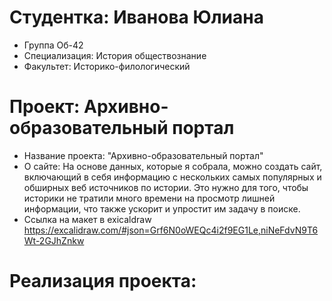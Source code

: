 # Студентка: Иванова Юлиана 
- Группа Об-42
- Специализация: История обществознание
- Факультет: Историко-филологический 
# Проект: Архивно-образовательный портал
- Название проекта: "Архивно-образовательный портал"
- О сайте: На основе данных, которые я собрала, можно создать сайт, включающий в себя информацию с нескольких самых популярных и обширных веб источников по истории. Это нужно для того, чтобы историки не тратили много времени на просмотр лишней информации, что также ускорит и упростит им задачу в поиске. 
- Ссылка на макет в exicaldraw https://excalidraw.com/#json=Grf6N0oWEQc4i2f9EG1Le,niNeFdvN9T6Wt-2GJhZnkw
# Реализация проекта: 
